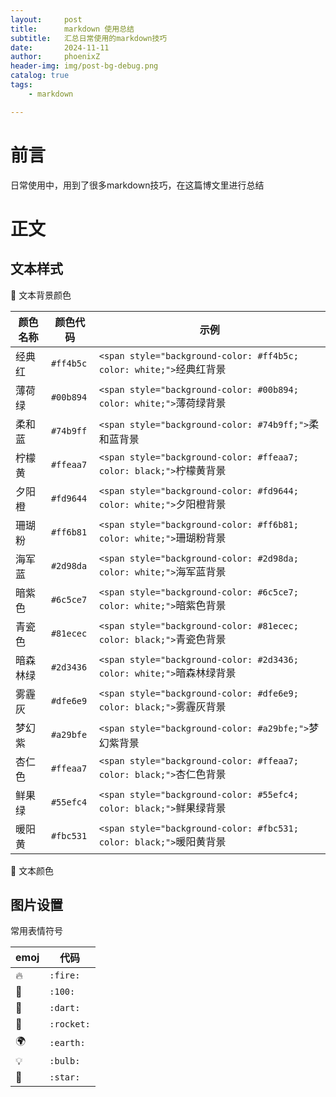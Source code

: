 ```yaml
---
layout:     post
title:      markdown 使用总结
subtitle:   汇总日常使用的markdown技巧
date:       2024-11-11
author:     phoenixZ
header-img: img/post-bg-debug.png
catalog: true
tags:
    - markdown

---
```

# 前言

日常使用中，用到了很多markdown技巧，在这篇博文里进行总结

# 正文

## 文本样式

🍎 文本背景颜色

| 颜色名称 | 颜色代码    | 示例                                                                    |
| -------- | ----------- | ----------------------------------------------------------------------- |
| 经典红   | `#ff4b5c` | `<span style="background-color: #ff4b5c; color: white;">`经典红背景   |
| 薄荷绿   | `#00b894` | `<span style="background-color: #00b894; color: white;">`薄荷绿背景   |
| 柔和蓝   | `#74b9ff` | `<span style="background-color: #74b9ff;">`柔和蓝背景                 |
| 柠檬黄   | `#ffeaa7` | `<span style="background-color: #ffeaa7; color: black;">`柠檬黄背景   |
| 夕阳橙   | `#fd9644` | `<span style="background-color: #fd9644; color: white;">`夕阳橙背景   |
| 珊瑚粉   | `#ff6b81` | `<span style="background-color: #ff6b81; color: white;">`珊瑚粉背景   |
| 海军蓝   | `#2d98da` | `<span style="background-color: #2d98da; color: white;">`海军蓝背景   |
| 暗紫色   | `#6c5ce7` | `<span style="background-color: #6c5ce7; color: white;">`暗紫色背景   |
| 青瓷色   | `#81ecec` | `<span style="background-color: #81ecec; color: black;">`青瓷色背景   |
| 暗森林绿 | `#2d3436` | `<span style="background-color: #2d3436; color: white;">`暗森林绿背景 |
| 雾霾灰   | `#dfe6e9` | `<span style="background-color: #dfe6e9; color: black;">`雾霾灰背景   |
| 梦幻紫   | `#a29bfe` | `<span style="background-color: #a29bfe;">`梦幻紫背景                 |
| 杏仁色   | `#ffeaa7` | `<span style="background-color: #ffeaa7; color: black;">`杏仁色背景   |
| 鲜果绿   | `#55efc4` | `<span style="background-color: #55efc4; color: black;">`鲜果绿背景   |
| 暖阳黄   | `#fbc531` | `<span style="background-color: #fbc531; color: black;">`暖阳黄背景   |

🍊 文本颜色

## 图片设置

常用表情符号

| emoj | 代码         |
| ---- | ------------ |
| 🔥   | `:fire:`   |
| 💯   | `:100:`    |
| 🎯   | `:dart:`   |
| 🚀   | `:rocket:` |
| 🌍   | `:earth:`  |
| 💡   | `:bulb:`   |
| 🌟   | `:star:`   |
